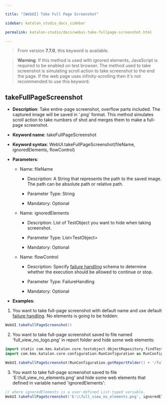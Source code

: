 ```yaml
---

title: "[WebUI] Take Full Page Screenshot"

sidebar: katalon_studio_docs_sidebar

permalink: katalon-studio/docs/webui-take-fullpage-screenshot.html

---
```


> From version **7.7.0**, this keyword is available.

> **Warning**: If this method is used with ignored elements, JavaScript is required to be enabled on test browser. The method used to take screenshot is simulating scroll action to take screenshot to the end the page. If the web page uses infinity-scrolling then it's not recommended to use this keyword.

  

## takeFullPageScreenshot

  

*  **Description**: Take entire-page screenshot, overflow parts included. The captured image will be saved in '.png' format. This method simulates scroll action to take numbers of shot and merges them to make a full-page screenshot.

*  **Keyword name**: takeFullPageScreenshot

*  **Keyword syntax**: WebUI.takeFullPageScreenshot(fileName, ignoredElements, flowControl)

*  **Parameters**:
   * Name: fileName 

     * Description: A String that represents the path to the saved image. The path can be absolute path or relative path.

     * Parameter Type: String

     * Mandatory: Optional
     
    * Name: ignoredElements
	    * Description: List of TestObject you want to hide when taking screenshot.

       * Parameter Type: List<TestObject\>

       * Mandatory: Optional

   * Name: flowControl

     * Description: Specify [failure handling](/x/qAAM) schema to determine whether the execution should be allowed to continue or stop.

     * Parameter Type: FailureHandling

     * Mandatory: Optional

* **Examples**:

1. You want to take full-page screenshot with default name and use default [failure handling](/x/qAAM). No elements is going to be hidden:
``` groovy
WebUI.takeFullPageScreenshot()
```
2. You want to take full-page screenshot saved to file named 'full_view_no_logo.png' in report folder and hide some web elements:
``` groovy
import static com.kms.katalon.core.testobject.ObjectRepository.findTestObject
import com.kms.katalon.core.configuration.RunConfiguration as RunConfiguration

WebUI.takeFullPageScreenshot(RunConfiguration.getReportFolder() + '/full_view_no_elements.png', [findTestObject('UI/logo')])
```
3. You want to take full-page screenshot saved to file 'E:\\full_view_no_elements.png' and hide some web elements that defined in variable named 'ignoredElements':
``` groovy
// where ignoredElements is a user-defined List-typed variable.
WebUI.takeFullPageScreenshot('E:\\full_view_no_elements.png', ignoredElements)
```